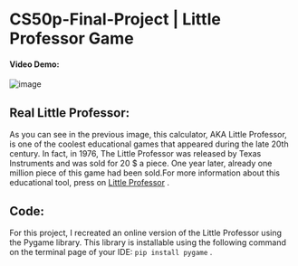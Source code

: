 # CS50p-Final-Project | Little Professor Game

#### Video Demo:  <URL HERE>

![image](https://github.com/Aladin-bit01/CS50p-Final-Project/assets/144846441/5c7d1517-1647-48e6-b94b-ade36ca04e59)


## Real Little Professor:
As you can see in the previous image, this calculator, AKA Little Professor, is one of the coolest educational games that appeared during the late 20th century.
In fact, in 1976, The Little Professor was released by Texas Instruments and was sold for 20 $ a piece. One year later, already one million piece of this game 
had been sold.For more information about this educational tool, press on [Little Professor](https://en.wikipedia.org/wiki/Little_Professor) .

## Code:
For this project, I recreated an online version of the Little Professor using the Pygame library. This library is installable using the following command on the terminal page of your IDE: `pip install pygame` .


  
